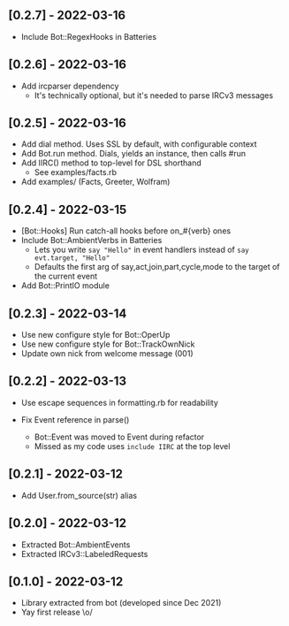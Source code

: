 ## [0.2.7] - 2022-03-16

- Include Bot::RegexHooks in Batteries

## [0.2.6] - 2022-03-16

- Add ircparser dependency
  - It's technically optional, but it's needed to parse IRCv3 messages

## [0.2.5] - 2022-03-16

- Add dial method. Uses SSL by default, with configurable context
- Add Bot.run method. Dials, yields an instance, then calls #run
- Add IIRC() method to top-level for DSL shorthand
  - See examples/facts.rb
- Add examples/ (Facts, Greeter, Wolfram)

## [0.2.4] - 2022-03-15

- [Bot::Hooks] Run catch-all hooks before on_#{verb} ones
- Include Bot::AmbientVerbs in Batteries
  - Lets you write `say "Hello"` in event handlers instead of `say evt.target, "Hello"`
  - Defaults the first arg of say,act,join,part,cycle,mode to the target of the current event
- Add Bot::PrintIO module

## [0.2.3] - 2022-03-14

- Use new configure style for Bot::OperUp
- Use new configure style for Bot::TrackOwnNick
- Update own nick from welcome message (001)

## [0.2.2] - 2022-03-13

- Use escape sequences in formatting.rb for readability

- Fix Event reference in parse()
  - Bot::Event was moved to Event during refactor
  - Missed as my code uses `include IIRC` at the top level

## [0.2.1] - 2022-03-12

- Add User.from_source(str) alias

## [0.2.0] - 2022-03-12

- Extracted Bot::AmbientEvents
- Extracted IRCv3::LabeledRequests

## [0.1.0] - 2022-03-12

- Library extracted from bot (developed since Dec 2021)
- Yay first release \o/
